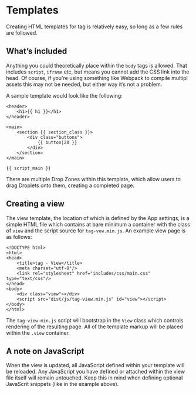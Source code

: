 # Templates

Creating HTML templates for tag is relatively easy, so long as a few rules are followed.

## What’s included

Anything you could theoretically place within the `body` tags is allowed. That includes `script`, `iframe` etc, but means you cannot add the CSS link into the head. Of course, if you're using something like Webpack to compile multipl assets this may not be needed, but either way it’s not a problem.

A sample template would look like the following:

```
<header>
	<h1>{{ h1 }}</h1>
</header>

<main>
	<section {{ section_class }}>
		<div class="buttons">
			{{ button|20 }}
		</div>
	</section>
</main>

{{ script_main }}
```

There are multiple Drop Zones within this template, which allow users to drag Droplets onto them, creating a completed page.

## Creating a view

The view template, the location of which is defined by the App settings, is a simple HTML file which contains at bare minimum a container with the class of `view` and the script source for `tag-vew.min.js`. An example view page is as follows:

```
<!DOCTYPE html>
<html>
<head>
	<title>tag - View</title>
	<meta charset="utf-8"/>
	<link rel="stylesheet" href="includes/css/main.css" type="text/css"/>
</head>
<body>
	<div class="view"></div>
	<script src="dist/js/tag-view.min.js" id="view"></script>
</body>
</html>
```

The `tag-view-min.js` script will bootstrap in the `View` class which controls rendering of the resulting page. All of the template markup will be placed within the `.view` container.

## A note on JavaScript

When the view is updated, all JavaScript defined within your template will be reloaded. Any JavaScript you have defined or attached within the view file itself will remain untouched. Keep this in mind when defining optional JavaScrit snippets (like in the example above).